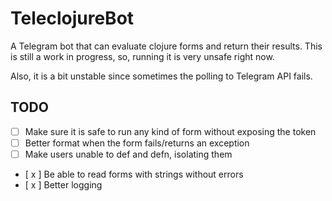 # TeleclojureBot

A Telegram bot that can evaluate clojure forms and return their results.
This is still a work in progress, so, running it is very unsafe right now.

Also, it is a bit unstable since sometimes the polling to Telegram API fails.

## TODO

- [  ] Make sure it is safe to run any kind of form without exposing the token
- [  ] Better format when the form fails/returns an exception
- [  ] Make users unable to def and defn, isolating them
- [ x ] Be able to read forms with strings without errors
- [ x ] Better logging
